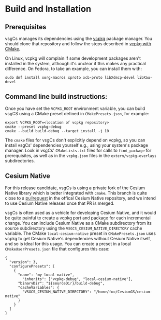 # Build and Installation

## Prerequisites

vsgCs manages its dependencies using the
[vcpkg](https://github.com/microsoft/vcpkg) package manager. You
should clone that repository and follow the steps described in [vcpkg
with CMake](https://learn.microsoft.com/en-us/vcpkg/get_started/get-started?pivots=shell-bash).

On Linux, vcpkg will complain if some development packages aren't
installed in the system, although it's unclear if this makes any
practical difference. On Fedora, to take an example, you can install
them with:
```
sudo dnf install xorg-macros xproto xcb-proto libXdmcp-devel libXau-devel
```

## Command line build instructions:

Once you have set the `VCPKG_ROOT` environment variable, you can build
vsgCS using a CMake preset defined in `CMakePresets.json`, for example:

```
export VCPKG_ROOT=<location of vcpkg repository>
cmake --preset vcpkg-debug
cmake --build build-debug --target install -j 10
```

The `cmake` files for vsgCs don't explicitly depend on vcpkg, so you
can install vsgCs' dependencies yourself e.g., using your system's
package manager. Look in vsgCs' `CMakeLists.txt` files for calls to
`find_package` for prerequisites, as well as in the `vcpkg.json` files
in the `extern/vcpkg-overlays` subdirectories.

## Cesium Native

For this release candidate, vsgCs is using a private fork of the
Cesium Native library which is better integrated with `cmake`. This
branch is quite close to a [pullrequest](https://github.com/CesiumGS/cesium-native/pull/1026) in
the offical Cesium Native repository, and we intend to use Cesium
Native releases once that PR is merged.

vsgCs is often used as a vehicle for developing Cesium Native, and it
would be quite painful to create a vcpkg port and package for each
incremental change. You can include Cesium Native as a CMake
subdirectory from its source subdirectory using the
`VSGCS_CESIUM_NATIVE_DIRECTORY` cache variable. The CMake
`local-cesium-native` preset in `CMakePresets.json` uses vcpkg to get
Cesium Native's dependencies without Cesium Native itself, and so is
ideal for this usage. You can create a preset in a local
`CMakeUserPresets.json` file that configures this case:
```
{
  "version": 3,
  "configurePresets": [
    {
      "name": "my-local-native",
        "inherits": ["vcpkg-debug", "local-cesium-native"],
      "binaryDir": "${sourceDir}/build-debug",
      "cacheVariables": {
        "VSGCS_CESIUM_NATIVE_DIRECTORY": "/home/foo/CesiumGS/cesium-native"
      }
    }
  ]
}
```
